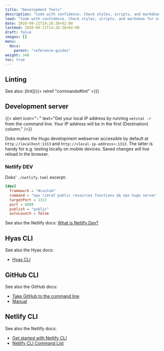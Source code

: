 ```yaml
---
title: "Development Tools"
description: "Code with confidence. Check styles, scripts, and markdown for errors and fix automatically or manually."
lead: "Code with confidence. Check styles, scripts, and markdown for errors and fix automatically or manually."
date: 2020-09-21T14:26:38+02:00
lastmod: 2020-09-21T14:26:38+02:00
draft: false
images: []
menu:
  docs:
    parent: "reference-guides"
weight: 340
toc: true
---
```


## Linting

See also: [lint]({{< relref "commands#lint" >}})

## Development server

{{< alert icon="💡" text="Get your local IP address by running <code>netstat -r</code> from the command line. Your IP address will be in the first (Destination) column." />}}

Doks makes the Hugo development webserver accessible by default at `http://localhost:1313` and `http://<local-ip-address>:1313`. The latter is handy for e.g. testing locally on mobile devices. Saved changes will live reload in the browser.

### Netlify DEV

Doks' `./netlify.toml` excerpt:

```toml
[dev]
  framework = "#custom"
  command = "npx rimraf public resources functions && npx hugo server --bind=0.0.0.0 --disableFastRender"
  targetPort = 1313
  port = 8888
  publish = "public"
  autoLaunch = false
```

See also the Netlify docs: [What is Netlify Dev?](https://cli.netlify.com/netlify-dev)

## Hyas CLI

See also the Hyas docs:

- [Hyas CLI](https://gethyas.com/docs/overview/hyas-cli/)

## GitHub CLI

See also the GitHub docs:

- [Take GitHub to the command line](https://cli.github.com/)
- [Manual](https://cli.github.com/manual/)

## Netlify CLI

See also the Netlify docs:

- [Get started with Netlify CLI](https://docs.netlify.com/cli/get-started/)
- [Netlify CLI Command List](https://cli.netlify.com/)
